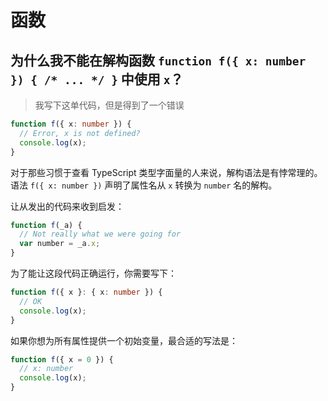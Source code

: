 # 函数

## 为什么我不能在解构函数 `function f({ x: number }) { /* ... */ }` 中使用 `x`？

> 我写下这单代码，但是得到了一个错误

```ts
function f({ x: number }) {
  // Error, x is not defined?
  console.log(x);
}
```

对于那些习惯于查看 TypeScript 类型字面量的人来说，解构语法是有悖常理的。语法 `f({ x: number })` 声明了属性名从 `x` 转换为 `number` 名的解构。

让从发出的代码来收到启发：

```ts
function f(_a) {
  // Not really what we were going for
  var number = _a.x;
}
```

为了能让这段代码正确运行，你需要写下：

```ts
function f({ x }: { x: number }) {
  // OK
  console.log(x);
}
```

如果你想为所有属性提供一个初始变量，最合适的写法是：

```ts
function f({ x = 0 }) {
  // x: number
  console.log(x);
}
```
